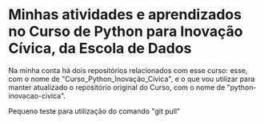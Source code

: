 # Minhas atividades e aprendizados no Curso de Python para Inovação Cívica, da Escola de Dados

Na minha conta há dois repositórios relacionados com esse curso: esse, com o nome de "Curso_Python_Inovação_Cívica", e
o que vou utilizar para manter atualizado o repositório original do Curso, com o nome de "python-inovacao-civica".

Pequeno teste para utilização do comando "git pull"
